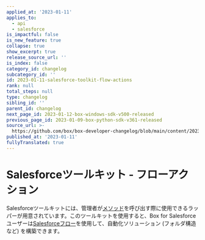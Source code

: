 ```yaml
---
applied_at: '2023-01-11'
applies_to:
  - api
  - salesforce
is_impactful: false
is_new_feature: true
collapse: true
show_excerpt: true
release_source_url: ''
is_index: false
category_id: changelog
subcategory_id: ''
id: 2023-01-11-salesforce-toolkit-flow-actions
rank: null
total_steps: null
type: changelog
sibling_id: ''
parent_id: changelog
next_page_id: 2023-01-12-box-windows-sdk-v500-released
previous_page_id: 2023-01-09-box-python-sdk-v361-released
source_url: >-
  https://github.com/box/box-developer-changelog/blob/main/content/2023/01-11-salesforce-toolkit-flow-actions.md
published_at: '2023-01-11'
fullyTranslated: true
---
```

# Salesforceツールキット - フローアクション

Salesforceツールキットには、管理者が[メソッド][1]を呼び出す際に使用できるラッパーが用意されています。このツールキットを使用すると、Box for Salesforceユーザーは[Salesforceフロー][2]を使用して、自動化ソリューション (フォルダ構造など) を構築できます。

[1]: g://tooling/salesforce-toolkit/flow-actions

[2]: https://help.salesforce.com/s/articleView?id=sf.flow.htm&type=5
